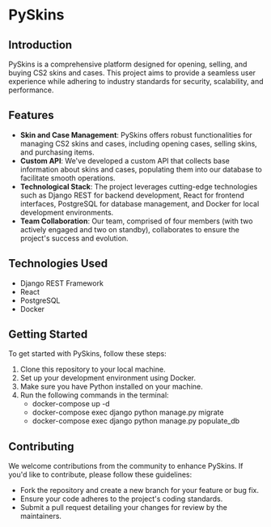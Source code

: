 # PySkins

## Introduction

PySkins is a comprehensive platform designed for opening, selling, and buying CS2 skins and cases. This project aims to provide a seamless user experience while adhering to industry standards for security, scalability, and performance.

## Features

- **Skin and Case Management**: PySkins offers robust functionalities for managing CS2 skins and cases, including opening cases, selling skins, and purchasing items.
- **Custom API**: We've developed a custom API that collects base information about skins and cases, populating them into our database to facilitate smooth operations.
- **Technological Stack**: The project leverages cutting-edge technologies such as Django REST for backend development, React for frontend interfaces, PostgreSQL for database management, and Docker for local development environments.
- **Team Collaboration**: Our team, comprised of four members (with two actively engaged and two on standby), collaborates to ensure the project's success and evolution.

## Technologies Used

- Django REST Framework
- React
- PostgreSQL
- Docker

## Getting Started

To get started with PySkins, follow these steps:

1. Clone this repository to your local machine.
2. Set up your development environment using Docker.
3. Make sure you have Python installed on your machine.
4. Run the following commands in the terminal:
   - docker-compose up -d
   - docker-compose exec django python manage.py migrate
   - docker-compose exec django python manage.py populate_db

## Contributing

We welcome contributions from the community to enhance PySkins. If you'd like to contribute, please follow these guidelines:

- Fork the repository and create a new branch for your feature or bug fix.
- Ensure your code adheres to the project's coding standards.
- Submit a pull request detailing your changes for review by the maintainers.
